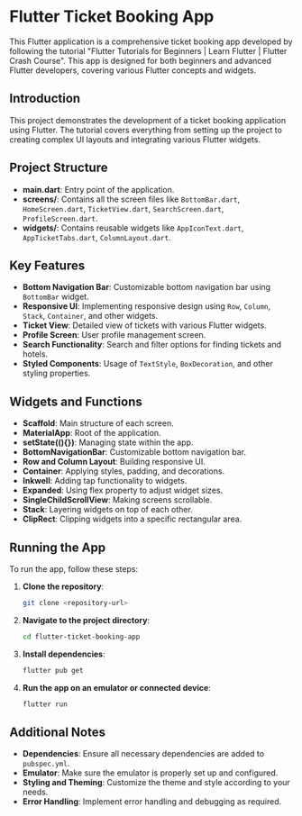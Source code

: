 # Flutter Ticket Booking App

This Flutter application is a comprehensive ticket booking app developed by following the tutorial "Flutter Tutorials for Beginners | Learn Flutter | Flutter Crash Course". This app is designed for both beginners and advanced Flutter developers, covering various Flutter concepts and widgets.

## Introduction

This project demonstrates the development of a ticket booking application using Flutter. The tutorial covers everything from setting up the project to creating complex UI layouts and integrating various Flutter widgets.

## Project Structure

- **main.dart**: Entry point of the application.
- **screens/**: Contains all the screen files like `BottomBar.dart`, `HomeScreen.dart`, `TicketView.dart`, `SearchScreen.dart`, `ProfileScreen.dart`.
- **widgets/**: Contains reusable widgets like `AppIconText.dart`, `AppTicketTabs.dart`, `ColumnLayout.dart`.

## Key Features

- **Bottom Navigation Bar**: Customizable bottom navigation bar using `BottomBar` widget.
- **Responsive UI**: Implementing responsive design using `Row`, `Column`, `Stack`, `Container`, and other widgets.
- **Ticket View**: Detailed view of tickets with various Flutter widgets.
- **Profile Screen**: User profile management screen.
- **Search Functionality**: Search and filter options for finding tickets and hotels.
- **Styled Components**: Usage of `TextStyle`, `BoxDecoration`, and other styling properties.

## Widgets and Functions

- **Scaffold**: Main structure of each screen.
- **MaterialApp**: Root of the application.
- **setState((){})**: Managing state within the app.
- **BottomNavigationBar**: Customizable bottom navigation bar.
- **Row and Column Layout**: Building responsive UI.
- **Container**: Applying styles, padding, and decorations.
- **Inkwell**: Adding tap functionality to widgets.
- **Expanded**: Using flex property to adjust widget sizes.
- **SingleChildScrollView**: Making screens scrollable.
- **Stack**: Layering widgets on top of each other.
- **ClipRect**: Clipping widgets into a specific rectangular area.

## Running the App

To run the app, follow these steps:

1. **Clone the repository**:
   ```sh
   git clone <repository-url>
   ```
2. **Navigate to the project directory**:
   ```sh
   cd flutter-ticket-booking-app
   ```
3. **Install dependencies**:
   ```sh
   flutter pub get
   ```
4. **Run the app on an emulator or connected device**:
   ```sh
   flutter run
   ```

## Additional Notes

- **Dependencies**: Ensure all necessary dependencies are added to `pubspec.yml`.
- **Emulator**: Make sure the emulator is properly set up and configured.
- **Styling and Theming**: Customize the theme and style according to your needs.
- **Error Handling**: Implement error handling and debugging as required.